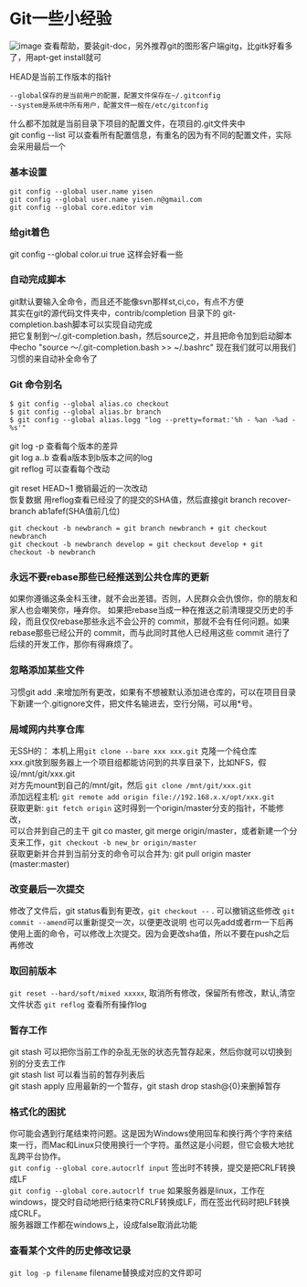 # Git一些小经验
![image](http://static.oschina.net/uploads/space/2011/0608/162554_wEoO_124879.png)
查看帮助，要装git-doc，另外推荐git的图形客户端gitg，比gitk好看多了，用apt-get install就可

HEAD是当前工作版本的指针

	--global保存的是当前用户的配置，配置文件保存在~/.gitconfig  
	--system是系统中所有用户，配置文件一般在/etc/gitconfig  
什么都不加就是当前目录下项目的配置文件，在项目的.git文件夹中  
git config --list 可以查看所有配置信息，有重名的因为有不同的配置文件，实际会采用最后一个  

### 基本设置

	git config --global user.name yisen 
	git config --global user.name yisen.n@gmail.com 
	git config --global core.editor vim 
### 给git着色
git config --global color.ui true 这样会好看一些
### 自动完成脚本
git默认要输入全命令，而且还不能像svn那样st,ci,co，有点不方便  
其实在git的源代码文件夹中，contrib/completion 目录下的 git-completion.bash脚本可以实现自动完成  
把它复制到～/.git-completion.bash，然后source之，并且把命令加到启动脚本中echo "source ～/.git-completion.bash >> ~/.bashrc"
现在我们就可以用我们习惯的<tab><tab>来自动补全命令了
### Git 命令别名
	$ git config --global alias.co checkout
	$ git config --global alias.br branch
	$ git config --global alias.logg "log --pretty=format:'%h - %an -%ad -%s'"

git log -p 查看每个版本的差异  
git log a..b 查看a版本到b版本之间的log  
git reflog 可以查看每个改动  

git reset HEAD~1 撤销最近的一次改动  
恢复数据 用reflog查看已经没了的提交的SHA值，然后直接git branch recover-branch ab1afef(SHA值前几位)

	git checkout -b newbranch = git branch newbranch + git checkout newbranch 
	git checkout -b newbranch develop = git checkout develop + git checkout -b newbranch
### 永远不要rebase那些已经推送到公共仓库的更新
如果你遵循这条金科玉律，就不会出差错。否则，人民群众会仇恨你，你的朋友和家人也会嘲笑你，唾弃你。
如果把rebase当成一种在推送之前清理提交历史的手段，而且仅仅rebase那些永远不会公开的 commit，那就不会有任何问题。如果rebase那些已经公开的 commit，而与此同时其他人已经用这些 commit 进行了后续的开发工作，那你有得麻烦了。
### 忽略添加某些文件
习惯git add .来增加所有更改，如果有不想被默认添加进仓库的，可以在项目目录下新建一个.gitignore文件，把文件名输进去，空行分隔，可以用*号。
### 局域网内共享仓库
无SSH的：
本机上用`git clone --bare xxx xxx.git` 克隆一个纯仓库  
xxx.git放到服务器上一个项目组都能访问到的共享目录下，比如NFS，假设/mnt/git/xxx.git   
对方先mount到自己的/mnt/git，然后 `git clone /mnt/git/xxx.git`  
添加远程主机: `git remote add origin file://192.168.x.x/opt/xxx.git`  
获取更新: `git fetch origin` 这时得到一个origin/master分支的指针，不能修改，   
可以合并到自己的主干 git co master, git merge origin/master，或者新建一个分支来工作，`git checkout -b new_br origin/master`  
获取更新并合并到当前分支的命令可以合并为: git pull origin master  (master:master) 
### 改变最后一次提交
修改了文件后，git status看到有更改，`git checkout --` . 可以撤销这些修改
`git commit --amend`可以重新提交一次，以便更改说明 
也可以先add或者rm一下后再使用上面的命令，可以修改上次提交。因为会更改sha值，所以不要在push之后再修改
### 取回前版本
`git reset --hard/soft/mixed xxxxx`, 取消所有修改，保留所有修改，默认,清空文件状态
`git reflog` 查看所有操作log
### 暂存工作
git stash 可以把你当前工作的杂乱无张的状态先暂存起来，然后你就可以切换到别的分支去工作  
git stash list 可以看当前的暂存列表后  
git stash apply 应用最新的一个暂存，git stash drop stash@{0}来删掉暂存  
### 格式化的困扰
你可能会遇到行尾结束符问题。这是因为Windows使用回车和换行两个字符来结束一行，而Mac和Linux只使用换行一个字符。虽然这是小问题，但它会极大地扰乱跨平台协作。  
`git config --global core.autocrlf input` 签出时不转换，提交是把CRLF转换成LF  
`git config --global core.autocrlf true` 如果服务器是linux，工作在windows，提交时自动地把行结束符CRLF转换成LF，而在签出代码时把LF转换成CRLF。   
服务器跟工作都在windows上，设成false取消此功能  
### 查看某个文件的历史修改记录
`git log -p filename` filename替换成对应的文件即可

